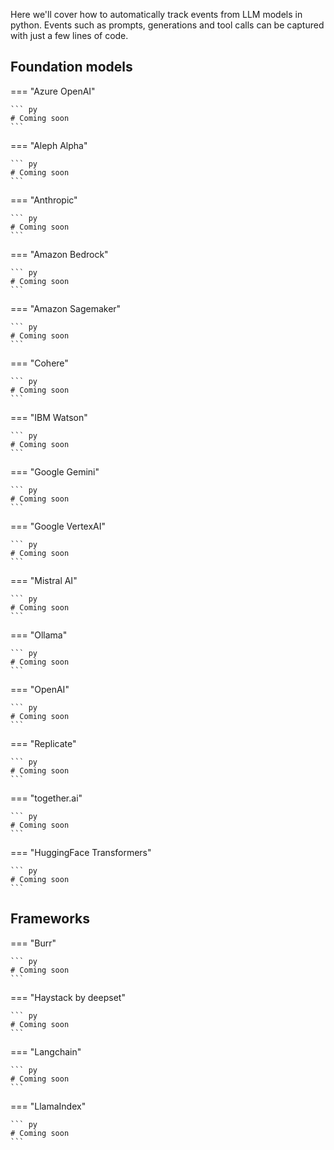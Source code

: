 Here we'll cover how to automatically track events from LLM models in python. Events such as prompts, generations and tool calls can be captured with just a few lines of code.

## Foundation models

=== "Azure OpenAI"

    ``` py
    # Coming soon
    ```

=== "Aleph Alpha"

    ``` py
    # Coming soon
    ```

=== "Anthropic"

    ``` py
    # Coming soon
    ```

=== "Amazon Bedrock"

    ``` py
    # Coming soon
    ```

=== "Amazon Sagemaker"

    ``` py
    # Coming soon
    ```

=== "Cohere"

    ``` py
    # Coming soon
    ```

=== "IBM Watson"

    ``` py
    # Coming soon
    ```

=== "Google Gemini"

    ``` py
    # Coming soon
    ```

=== "Google VertexAI"

    ``` py
    # Coming soon
    ```

=== "Mistral AI"

    ``` py
    # Coming soon
    ``` 

=== "Ollama"

    ``` py
    # Coming soon
    ```

=== "OpenAI"

    ``` py
    # Coming soon
    ```

=== "Replicate"

    ``` py
    # Coming soon
    ```

=== "together.ai"

    ``` py
    # Coming soon
    ```

=== "HuggingFace Transformers"

    ``` py
    # Coming soon
    ```

## Frameworks

=== "Burr"

    ``` py
    # Coming soon
    ```

=== "Haystack by deepset"

    ``` py
    # Coming soon
    ```

=== "Langchain"

    ``` py
    # Coming soon
    ```

=== "LlamaIndex"

    ``` py
    # Coming soon
    ```
